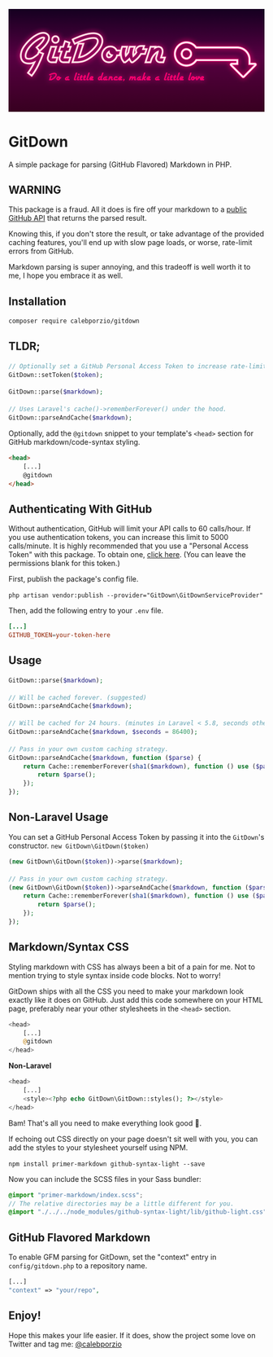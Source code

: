 ![GitDown - a simple package to parse markdown in PHP](banner.png)

# GitDown
A simple package for parsing (GitHub Flavored) Markdown in PHP.

## WARNING
This package is a fraud. All it does is fire off your markdown to a [public GitHub API](https://developer.github.com/v3/markdown/) that returns the parsed result.

Knowing this, if you don't store the result, or take advantage of the provided caching features, you'll end up with slow page loads, or worse, rate-limit errors from GitHub.

Markdown parsing is super annoying, and this tradeoff is well worth it to me, I hope you embrace it as well.

## Installation

```bash
composer require calebporzio/gitdown
```

## TLDR;

```php
// Optionally set a GitHub Personal Access Token to increase rate-limit.
GitDown::setToken($token);

GitDown::parse($markdown);

// Uses Laravel's cache()->rememberForever() under the hood.
GitDown::parseAndCache($markdown);
```

Optionally, add the `@gitdown` snippet to your template's `<head>` section for GitHub markdown/code-syntax styling.

```html
<head>
    [...]
    @gitdown
</head>
```

## Authenticating With GitHub

Without authentication, GitHub will limit your API calls to 60 calls/hour. If you use authentication tokens, you can increase this limit to 5000 calls/minute. It is highly recommended that you use a "Personal Access Token" with this package. To obtain one, [click here](https://github.com/settings/tokens). (You can leave the permissions blank for this token.)

First, publish the package's config file.

`php artisan vendor:publish --provider="GitDown\GitDownServiceProvider"`

Then, add the following entry to your `.env` file.

```toml
[...]
GITHUB_TOKEN=your-token-here
```

## Usage
```php
GitDown::parse($markdown);

// Will be cached forever. (suggested)
GitDown::parseAndCache($markdown);

// Will be cached for 24 hours. (minutes in Laravel < 5.8, seconds otherwise)
GitDown::parseAndCache($markdown, $seconds = 86400);

// Pass in your own custom caching strategy.
GitDown::parseAndCache($markdown, function ($parse) {
    return Cache::rememberForever(sha1($markdown), function () use ($parse) {
        return $parse();
    });
});
```

## Non-Laravel Usage
You can set a GitHub Personal Access Token by passing it into the `GitDown`'s constructor.
`new GitDown\GitDown($token)`

```php
(new GitDown\GitDown($token))->parse($markdown);

// Pass in your own custom caching strategy.
(new GitDown\GitDown($token))->parseAndCache($markdown, function ($parse) {
    return Cache::rememberForever(sha1($markdown), function () use ($parse) {
        return $parse();
    });
});
```

## Markdown/Syntax CSS

Styling markdown with CSS has always been a bit of a pain for me. Not to mention trying to style syntax inside code blocks. Not to worry!

GitDown ships with all the CSS you need to make your markdown look exactly like it does on GitHub. Just add this code somewhere on your HTML page, preferably near your other stylesheets in the `<head>` section.

```php
<head>
    [...]
    @gitdown
</head>
```

**Non-Laravel**
```php
<head>
    [...]
    <style><?php echo GitDown\GitDown::styles(); ?></style>
</head>
```

Bam! That's all you need to make everything look good 🤙.

If echoing out CSS directly on your page doesn't sit well with you, you can add the styles to your stylesheet yourself using NPM.

`npm install primer-markdown github-syntax-light --save`

Now you can include the SCSS files in your Sass bundler:

```scss
@import "primer-markdown/index.scss";
// The relative directories may be a little different for you.
@import "./../../node_modules/github-syntax-light/lib/github-light.css";
```

## GitHub Flavored Markdown

To enable GFM parsing for GitDown, set the "context" entry in `config/gitdown.php` to a repository name.

```php
[...]
"context" => "your/repo",
```

## Enjoy!

Hope this makes your life easier. If it does, show the project some love on Twitter and tag me: [@calebporzio](https://twitter.com/calebporzio)
